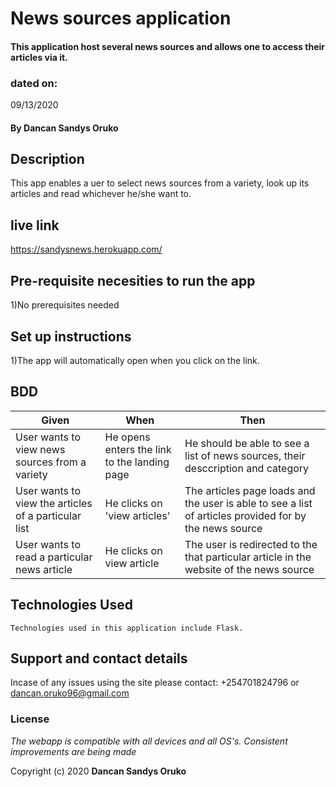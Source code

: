 # News sources application

####  This application host several news sources and allows one to access their articles via it.

### dated on:
09/13/2020

#### By **Dancan Sandys Oruko**

## Description
This app enables a uer to select news sources from a variety, look up its articles and read whichever he/she want to.
## live link
https://sandysnews.herokuapp.com/

## Pre-requisite necesities to run the app

1)No prerequisites needed

## Set up instructions
1)The app will automatically open when you click on the link.
## BDD

|Given | When | Then|
|------|-----------|-------|
|User wants to view news sources from a variety| He opens enters the link to the landing page | He should be able to see a list of news sources, their desccription and category|
|User wants to view the articles of a particular list| He clicks on 'view articles' | The articles page loads and the user is able to see a list of articles provided for by the news source|
|User wants to read a particular news article| He clicks on view article|  The user is redirected to the that particular article in the website of the news source|



## Technologies Used

    Technologies used in this application include Flask.

## Support and contact details
Incase of any issues using the site please contact: +254701824796 or dancan.oruko96@gmail.com


### License
*The webapp is compatible with all devices and all OS's. Consistent improvements are being made*

Copyright (c) 2020 **Dancan Sandys Oruko**
